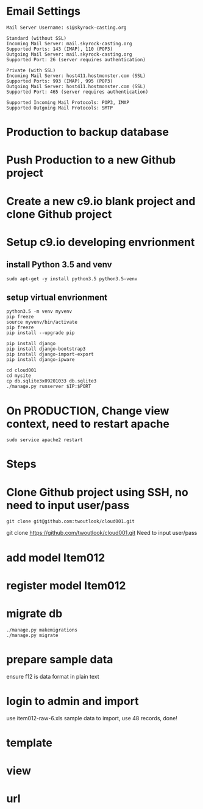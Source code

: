 

# Email Settings

    Mail Server Username: s1@skyrock-casting.org
    
    Standard (without SSL)
    Incoming Mail Server: mail.skyrock-casting.org
    Supported Ports: 143 (IMAP), 110 (POP3)
    Outgoing Mail Server: mail.skyrock-casting.org
    Supported Port: 26 (server requires authentication)
    
    Private (with SSL)
    Incoming Mail Server: host411.hostmonster.com (SSL)
    Supported Ports: 993 (IMAP), 995 (POP3)
    Outgoing Mail Server: host411.hostmonster.com (SSL)
    Supported Port: 465 (server requires authentication)
    
    Supported Incoming Mail Protocols: POP3, IMAP
    Supported Outgoing Mail Protocols: SMTP 


# Production to backup database

# Push Production to a new Github project

# Create a new c9.io blank project and clone Github project

# Setup c9.io developing envrionment
## install Python 3.5 and venv 

    sudo apt-get -y install python3.5 python3.5-venv

## setup virtual envrionment

    python3.5 -m venv myvenv
    pip freeze
    source myvenv/bin/activate
    pip freeze
    pip install --upgrade pip
    
    pip install django
    pip install django-bootstrap3
    pip install django-import-export
    pip install django-ipware
    
    cd cloud001
    cd mysite
    cp db.sqlite3x09201033 db.sqlite3
    ./manage.py runserver $IP:$PORT
    
# On PRODUCTION, Change view context, need to restart apache
    sudo service apache2 restart


# Steps

# Clone Github project using SSH, no need to input user/pass

    git clone git@github.com:twoutlook/cloud001.git

git clone https://github.com/twoutlook/cloud001.git
Need to input user/pass

# add model Item012
# register model Item012
# migrate db

    
    ./manage.py makemigrations
    ./manage.py migrate

# prepare sample data
ensure  f12 is data format in plain text

# login to admin and import
use item012-raw-6.xls sample data to import, use 48 records, done!

# template
# view
# url






